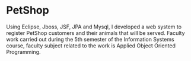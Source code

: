 # PetShop
Using Eclipse, Jboss, JSF, JPA and Mysql, I developed a web system to register PetShop customers and their animals that will be served. Faculty work carried out during the 5th semester of the Information Systems course, faculty subject related to the work is Applied Object Oriented Programming. 
